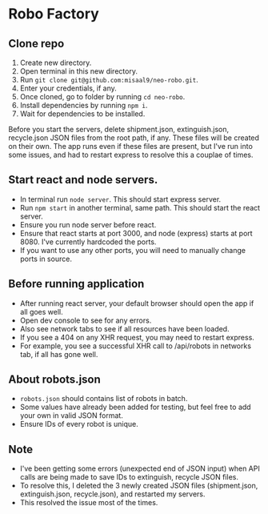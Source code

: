 # Robo Factory


## Clone repo
1. Create new directory.
2. Open terminal in this new directory.
3. Run `git clone git@github.com:misaal9/neo-robo.git`.
4. Enter your credentials, if any.
5. Once cloned, go to folder by running `cd neo-robo`.
6. Install dependencies by running `npm i`.
7. Wait for dependencies to be installed.

Before you start the servers, delete shipment.json, extinguish.json, recycle.json JSON files from the root path, if any. These files will be created on their own.
The app runs even if these files are present, but I've run into some issues, and had to restart express to resolve this a couplae of times.

## Start react and node servers.
- In terminal run `node server`. This should start express server.
- Run `npm start` in another terminal, same path. This should start the react server.
- Ensure you run node server before react.
- Ensure that react starts at port 3000, and node (express) starts at port 8080. I've currently hardcoded the ports.
- If you want to use any other ports, you will need to manually change ports in source.

## Before running application
- After running react server, your default browser should open the app if all goes well.
- Open dev console to see for any errors.
- Also see network tabs to see if all resources have been loaded.
- If you see a 404 on any XHR request, you may need to restart express.
- For example, you see a successful XHR call to /api/robots in networks tab, if all has gone well.

## About robots.json
- `robots.json` should contains list of robots in batch.
- Some values have already been added for testing, but feel free to add your own in valid JSON format.
- Ensure IDs of every robot is unique.

## Note
- I've been getting some errors (unexpected end of JSON input) when API calls are being made to save IDs to extinguish, recycle JSON files.
- To resolve this, I deleted the 3 newly created JSON files (shipment.json, extinguish.json, recycle.json), and restarted my servers.
- This resolved the issue most of the times.
